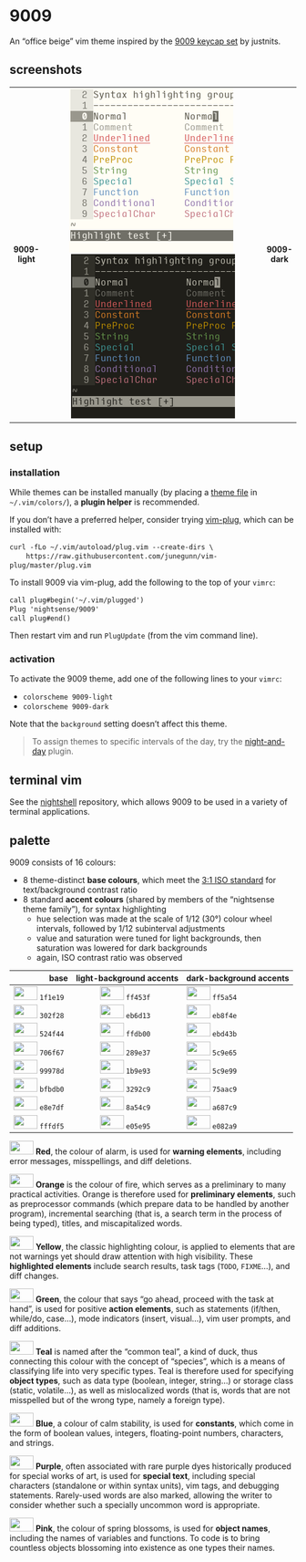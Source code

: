 <h1 id="9009">9009</h1>

<p>An “office beige” vim theme inspired by the <a href="https://imgur.com/r/MechanicalKeyboards/d605YFz">9009 keycap set</a> by justnits.</p>

<h2 id="screenshots">screenshots</h2>

<table>
<tr></tr><tr><td align="center"><strong>9009-<br />light</strong></td>
<td align="center"><img src="/img/screenshot-9009-light.png" alt="screenshot of the 9009-light vim theme" width="288" /> <img src="/img/screenshot-9009-dark.png" alt="screenshot of the 9009-dark vim theme" width="288" /></td>
<td align="center"><strong>9009-<br />dark</strong></td></tr>
</table>

<h2 id="setup">setup</h2>

<h3 id="installation">installation</h3>

<p>While themes can be installed manually (by placing a <a href="https://github.com/nightsense/9009/tree/master/colors">theme file</a> in <code class="highlighter-rouge">~/.vim/colors/</code>), a <strong>plugin helper</strong> is recommended.</p>

<p>If you don’t have a preferred helper, consider trying <a href="https://github.com/junegunn/vim-plug">vim-plug</a>, which can be installed with:</p>

<div class="highlighter-rouge"><pre class="highlight"><code>curl -fLo ~/.vim/autoload/plug.vim --create-dirs \
    https://raw.githubusercontent.com/junegunn/vim-plug/master/plug.vim
</code></pre>
</div>

<p>To install 9009 via vim-plug, add the following to the top of your <code class="highlighter-rouge">vimrc</code>:</p>

<div class="highlighter-rouge"><pre class="highlight"><code>call plug#begin('~/.vim/plugged')
Plug 'nightsense/9009'
call plug#end()
</code></pre>
</div>

<p>Then restart vim and run <code class="highlighter-rouge">PlugUpdate</code> (from the vim command line).</p>

<h3 id="activation">activation</h3>

<p>To activate the 9009 theme, add one of the following lines to your <code class="highlighter-rouge">vimrc</code>:</p>

<ul>
  <li><code class="highlighter-rouge">colorscheme 9009-light</code></li>
  <li><code class="highlighter-rouge">colorscheme 9009-dark</code></li>
</ul>

<p>Note that the <code class="highlighter-rouge">background</code> setting doesn’t affect this theme.</p>

<blockquote>
  <p>To assign themes to specific intervals of the day, try the <a href="https://github.com/nightsense/night-and-day">night-and-day</a> plugin.</p>
</blockquote>

<h2 id="terminal-vim">terminal vim</h2>

<p>See the <a href="https://github.com/nightsense/nightshell">nightshell</a> repository, which allows 9009 to be used in a variety of terminal applications.</p>

<h2 id="palette">palette</h2>

<p>9009 consists of 16 colours:</p>

<ul>
  <li>8 theme-distinct <strong>base colours</strong>, which meet the <a href="https://www.w3.org/TR/UNDERSTANDING-WCAG20/visual-audio-contrast-contrast.html#visual-audio-contrast-contrast-73-head">3:1 ISO standard</a> for text/background contrast ratio</li>
  <li>8 standard <strong>accent colours</strong> (shared by members of the “nightsense theme family”), for syntax highlighting
    <ul>
      <li>hue selection was made at the scale of 1/12 (30°) colour wheel intervals, followed by 1/12 subinterval adjustments</li>
      <li>value and saturation were tuned for light backgrounds, then saturation was lowered for dark backgrounds</li>
      <li>again, ISO contrast ratio was observed</li>
    </ul>
  </li>
</ul>

<table>
  <thead>
    <tr>
      <th style="text-align: right">base</th>
      <th style="text-align: center">light-background accents</th>
      <th style="text-align: left">dark-background accents</th>
    </tr>
  </thead>
  <tbody>
    <tr>
      <td style="text-align: right"><img src="http://www.colorhexa.com/1f1e19.png" height="24" width="42" /> <code class="highlighter-rouge">1f1e19</code> </td>
      <td style="text-align: center"><img src="http://www.colorhexa.com/ff453f.png" height="24" width="42" /> <code class="highlighter-rouge">ff453f</code> </td>
      <td style="text-align: left"><img src="http://www.colorhexa.com/ff5a54.png" height="24" width="42" /> <code class="highlighter-rouge">ff5a54</code></td>
    </tr>
    <tr>
      <td style="text-align: right"><img src="http://www.colorhexa.com/302f28.png" height="24" width="42" /> <code class="highlighter-rouge">302f28</code> </td>
      <td style="text-align: center"><img src="http://www.colorhexa.com/eb6d13.png" height="24" width="42" /> <code class="highlighter-rouge">eb6d13</code> </td>
      <td style="text-align: left"><img src="http://www.colorhexa.com/eb8f4e.png" height="24" width="42" /> <code class="highlighter-rouge">eb8f4e</code></td>
    </tr>
    <tr>
      <td style="text-align: right"><img src="http://www.colorhexa.com/524f44.png" height="24" width="42" /> <code class="highlighter-rouge">524f44</code> </td>
      <td style="text-align: center"><img src="http://www.colorhexa.com/ffdb00.png" height="24" width="42" /> <code class="highlighter-rouge">ffdb00</code> </td>
      <td style="text-align: left"><img src="http://www.colorhexa.com/ebd43b.png" height="24" width="42" /> <code class="highlighter-rouge">ebd43b</code></td>
    </tr>
    <tr>
      <td style="text-align: right"><img src="http://www.colorhexa.com/706f67.png" height="24" width="42" /> <code class="highlighter-rouge">706f67</code> </td>
      <td style="text-align: center"><img src="http://www.colorhexa.com/289e37.png" height="24" width="42" /> <code class="highlighter-rouge">289e37</code> </td>
      <td style="text-align: left"><img src="http://www.colorhexa.com/5c9e65.png" height="24" width="42" /> <code class="highlighter-rouge">5c9e65</code></td>
    </tr>
    <tr>
      <td style="text-align: right"><img src="http://www.colorhexa.com/99978d.png" height="24" width="42" /> <code class="highlighter-rouge">99978d</code> </td>
      <td style="text-align: center"><img src="http://www.colorhexa.com/1b9e93.png" height="24" width="42" /> <code class="highlighter-rouge">1b9e93</code> </td>
      <td style="text-align: left"><img src="http://www.colorhexa.com/5c9e99.png" height="24" width="42" /> <code class="highlighter-rouge">5c9e99</code></td>
    </tr>
    <tr>
      <td style="text-align: right"><img src="http://www.colorhexa.com/bfbdb0.png" height="24" width="42" /> <code class="highlighter-rouge">bfbdb0</code> </td>
      <td style="text-align: center"><img src="http://www.colorhexa.com/3292c9.png" height="24" width="42" /> <code class="highlighter-rouge">3292c9</code> </td>
      <td style="text-align: left"><img src="http://www.colorhexa.com/75aac9.png" height="24" width="42" /> <code class="highlighter-rouge">75aac9</code></td>
    </tr>
    <tr>
      <td style="text-align: right"><img src="http://www.colorhexa.com/e8e7df.png" height="24" width="42" /> <code class="highlighter-rouge">e8e7df</code> </td>
      <td style="text-align: center"><img src="http://www.colorhexa.com/8a54c9.png" height="24" width="42" /> <code class="highlighter-rouge">8a54c9</code> </td>
      <td style="text-align: left"><img src="http://www.colorhexa.com/a687c9.png" height="24" width="42" /> <code class="highlighter-rouge">a687c9</code></td>
    </tr>
    <tr>
      <td style="text-align: right"><img src="http://www.colorhexa.com/fffdf5.png" height="24" width="42" /> <code class="highlighter-rouge">fffdf5</code> </td>
      <td style="text-align: center"><img src="http://www.colorhexa.com/e05e95.png" height="24" width="42" /> <code class="highlighter-rouge">e05e95</code> </td>
      <td style="text-align: left"><img src="http://www.colorhexa.com/e082a9.png" height="24" width="42" /> <code class="highlighter-rouge">e082a9</code></td>
    </tr>
  </tbody>
</table>

<p><img src="http://www.colorhexa.com/ff453f.png" height="24" width="42" />
<strong>Red</strong>, the colour of alarm, is used for <strong>warning elements</strong>, including error messages, misspellings, and diff deletions.</p>

<p><img src="http://www.colorhexa.com/eb6d13.png" height="24" width="42" />
<strong>Orange</strong> is the colour of fire, which serves as a preliminary to many practical activities. Orange is therefore used for <strong>preliminary elements</strong>, such as preprocessor commands (which prepare data to be handled by another program), incremental searching (that is, a search term in the process of being typed), titles, and miscapitalized words.</p>

<p><img src="http://www.colorhexa.com/ffdb00.png" height="24" width="42" />
<strong>Yellow</strong>, the classic highlighting colour, is applied to elements that are not warnings yet should draw attention with high visibility. These <strong>highlighted elements</strong> include search results, task tags (<code class="highlighter-rouge">TODO</code>, <code class="highlighter-rouge">FIXME</code>…), and diff changes.</p>

<p><img src="http://www.colorhexa.com/289e37.png" height="24" width="42" />
<strong>Green</strong>, the colour that says “go ahead, proceed with the task at hand”, is used for positive <strong>action elements</strong>, such as statements (if/then, while/do, case…), mode indicators (insert, visual…), vim user prompts, and diff additions.</p>

<p><img src="http://www.colorhexa.com/1b9e93.png" height="24" width="42" />
<strong>Teal</strong> is named after the “common teal”, a kind of duck, thus connecting this colour with the concept of “species”, which is a means of classifying life into very specific types. Teal is therefore used for specifying <strong>object types</strong>, such as data type (boolean, integer, string…) or storage class (static, volatile…), as well as mislocalized words (that is, words that are not misspelled but of the wrong type, namely a foreign type).</p>

<p><img src="http://www.colorhexa.com/3292c9.png" height="24" width="42" />
<strong>Blue</strong>, a colour of calm stability, is used for <strong>constants</strong>, which come in the form of boolean values, integers, floating-point numbers, characters, and strings.</p>

<p><img src="http://www.colorhexa.com/8a54c9.png" height="24" width="42" />
<strong>Purple</strong>, often associated with rare purple dyes historically produced for special works of art, is used for <strong>special text</strong>, including special characters (standalone or within syntax units), vim tags, and debugging statements. Rarely-used words are also marked, allowing the writer to consider whether such a specially uncommon word is appropriate.</p>

<p><img src="http://www.colorhexa.com/e05e95.png" height="24" width="42" />
<strong>Pink</strong>, the colour of spring blossoms, is used for <strong>object names</strong>, including the names of variables and functions. To code is to bring countless objects blossoming into existence as one types their names.</p>

